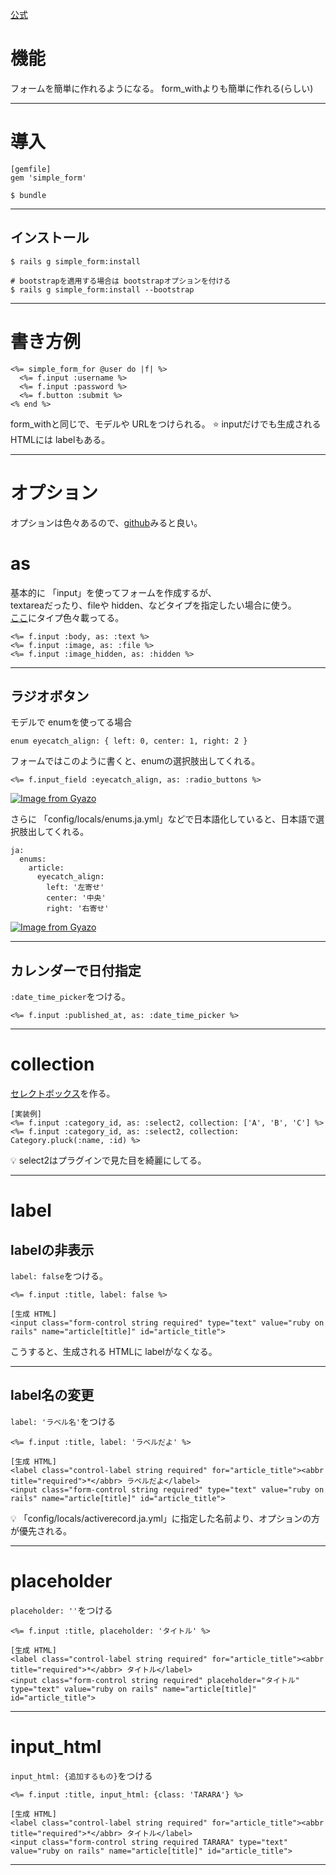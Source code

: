 [公式](https://github.com/heartcombo/simple_form)

# 機能
フォームを簡単に作れるようになる。
form_withよりも簡単に作れる(らしい)
***

# 導入
~~~
[gemfile]
gem 'simple_form'

$ bundle
~~~
***

## インストール
~~~
$ rails g simple_form:install

# bootstrapを適用する場合は bootstrapオプションを付ける
$ rails g simple_form:install --bootstrap
~~~
***

# 書き方例
~~~
<%= simple_form_for @user do |f| %>
  <%= f.input :username %>
  <%= f.input :password %>
  <%= f.button :submit %>
<% end %>
~~~
form_withと同じで、モデルや URLをつけられる。
⭐️ inputだけでも生成される HTMLには labelもある。
***

# オプション
オプションは色々あるので、[github](https://github.com/heartcombo/simple_form)みると良い。
  
# as
基本的に 「input」を使ってフォームを作成するが、  
textareaだったり、fileや hidden、などタイプを指定したい場合に使う。  
[ここ](https://github.com/heartcombo/simple_form#available-input-types-and-defaults-for-each-column-type)にタイプ色々載ってる。
~~~
<%= f.input :body, as: :text %>
<%= f.input :image, as: :file %>
<%= f.input :image_hidden, as: :hidden %>
~~~
***

## ラジオボタン
モデルで enumを使ってる場合  
~~~
enum eyecatch_align: { left: 0, center: 1, right: 2 }
~~~
フォームではこのように書くと、enumの選択肢出してくれる。  
~~~
<%= f.input_field :eyecatch_align, as: :radio_buttons %>
~~~
[![Image from Gyazo](https://i.gyazo.com/e997d6b929257f612185dcffec67143a.png)](https://gyazo.com/e997d6b929257f612185dcffec67143a)  
  
さらに 「config/locals/enums.ja.yml」などで日本語化していると、日本語で選択肢出してくれる。
~~~
ja:
  enums:
    article:
      eyecatch_align:
        left: '左寄せ'
        center: '中央'
        right: '右寄せ'
~~~
[![Image from Gyazo](https://i.gyazo.com/1805fc9365d9560639d00c33e5f75ba9.png)](https://gyazo.com/1805fc9365d9560639d00c33e5f75ba9)
***

## カレンダーで日付指定
`:date_time_picker`をつける。
~~~
<%= f.input :published_at, as: :date_time_picker %>
~~~
***

# collection
[セレクトボックス](https://github.com/Tarara33/TIL/blob/main/Rails/%E6%A9%9F%E8%83%BD/%E3%82%BB%E3%83%AC%E3%82%AF%E3%83%88%E3%83%9C%E3%83%83%E3%82%AF%E3%82%B9.md)を作る。    
~~~
[実装例]
<%= f.input :category_id, as: :select2, collection: ['A', 'B', 'C'] %>
<%= f.input :category_id, as: :select2, collection: Category.pluck(:name, :id) %>
~~~
💡 select2はプラグインで見た目を綺麗にしてる。
***

# label
## labelの非表示
`label: false`をつける。
~~~
<%= f.input :title, label: false %>

[生成 HTML]
<input class="form-control string required" type="text" value="ruby on rails" name="article[title]" id="article_title">
~~~
こうすると、生成される HTMLに labelがなくなる。
***

## label名の変更
`label: 'ラベル名'`をつける
~~~
<%= f.input :title, label: 'ラベルだよ' %>

[生成 HTML]
<label class="control-label string required" for="article_title"><abbr title="required">*</abbr> ラベルだよ</label>
<input class="form-control string required" type="text" value="ruby on rails" name="article[title]" id="article_title">
~~~
💡 「config/locals/activerecord.ja.yml」に指定した名前より、オプションの方が優先される。
***

# placeholder
`placeholder: ''`をつける
~~~
<%= f.input :title, placeholder: 'タイトル' %>

[生成 HTML]
<label class="control-label string required" for="article_title"><abbr title="required">*</abbr> タイトル</label>
<input class="form-control string required" placeholder="タイトル" type="text" value="ruby on rails" name="article[title]" id="article_title">
~~~
***

# input_html
`input_html: {追加するもの}`をつける
~~~
<%= f.input :title, input_html: {class: 'TARARA'} %>

[生成 HTML]
<label class="control-label string required" for="article_title"><abbr title="required">*</abbr> タイトル</label>
<input class="form-control string required TARARA" type="text" value="ruby on rails" name="article[title]" id="article_title">
~~~
***

